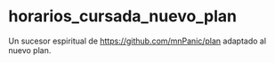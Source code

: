 # horarios_cursada_nuevo_plan
Un sucesor espiritual de https://github.com/mnPanic/plan adaptado al nuevo plan.
